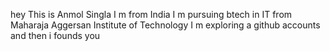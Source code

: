hey 
This is Anmol Singla
I m from India
I m pursuing btech in IT from Maharaja Aggersan Institute of Technology
I m exploring a github accounts and then i founds you
